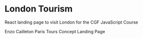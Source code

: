 # London Tourism

React landing page to visit London for the CGF JavaScript Course

Enzo Cailleton
Paris Tours Concept Landing Page
